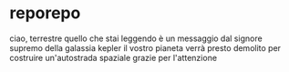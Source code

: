 # reporepo
ciao, terrestre
quello che stai leggendo è un messaggio dal signore supremo della galassia kepler
il vostro pianeta verrà presto demolito per costruire un'autostrada spaziale
grazie per l'attenzione